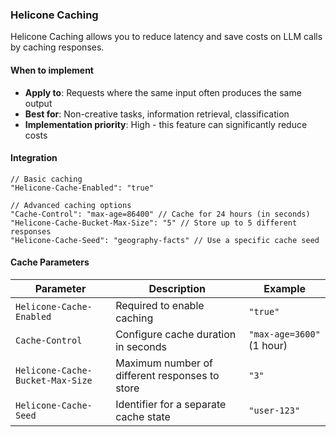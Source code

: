 ### Helicone Caching

Helicone Caching allows you to reduce latency and save costs on LLM calls by caching responses.

#### When to implement

- **Apply to**: Requests where the same input often produces the same output
- **Best for**: Non-creative tasks, information retrieval, classification
- **Implementation priority**: High - this feature can significantly reduce costs

#### Integration

```
// Basic caching
"Helicone-Cache-Enabled": "true"

// Advanced caching options
"Cache-Control": "max-age=86400" // Cache for 24 hours (in seconds)
"Helicone-Cache-Bucket-Max-Size": "5" // Store up to 5 different responses
"Helicone-Cache-Seed": "geography-facts" // Use a specific cache seed
```

#### Cache Parameters

| Parameter                        | Description                                    | Example                   |
| -------------------------------- | ---------------------------------------------- | ------------------------- |
| `Helicone-Cache-Enabled`         | Required to enable caching                     | `"true"`                  |
| `Cache-Control`                  | Configure cache duration in seconds            | `"max-age=3600"` (1 hour) |
| `Helicone-Cache-Bucket-Max-Size` | Maximum number of different responses to store | `"3"`                     |
| `Helicone-Cache-Seed`            | Identifier for a separate cache state          | `"user-123"`              |
